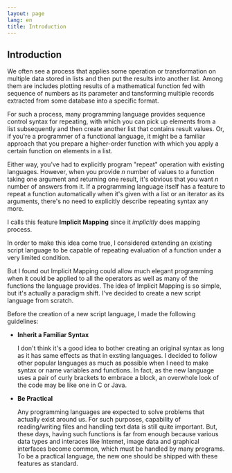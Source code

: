 ```yaml
---
layout: page
lang: en
title: Introduction
---
```


Introduction
------------

We often see a process that applies some operation or transformation
on multiple data stored in lists and then put the results into another list.
Among them are includes plotting results of a mathematical function fed with sequence of numbers as its parameter
and tansforming multiple records extracted from some database into a specific format.

For such a process, many programming language provides sequence control syntax for repeating,
with which you can pick up elements from a list subsequently
and then create another list that contains result values.
Or, if you're a programmer of a functional language,
it might be a familiar approach that you prepare a higher-order function
with which you apply a certain function on elements in a list.

Either way, you've had to explicitly program "repeat" operation with existing languages.
However, when you provide *n* number of values to a function taking one argument and returning one result,
it's obvious that you want *n* number of answers from it.
If a programming language itself has a feature to repeat a function automatically
when it's given with a list or an iterator as its arguments,
there's no need to explicitly describe repeating syntax any more.

I calls this feature **Implicit Mapping** since it *implicitly* does mapping process.

In order to make this idea come true,
I considered extending an existing script language to be capable of
repeating evaluation of a function under a very limited condition.

But I found out Implicit Mapping could allow much elegant programming
when it could be applied to all the operators as well as many of the functions the language provides.
The idea of Implicit Mapping is so simple, but it's actually a paradigm shift.
I've decided to create a new script language from scratch.

Before the creation of a new script language, I made the following guidelines:

* __Inherit a Familiar Syntax__

  I don't think it's a good idea to bother creating an original syntax
  as long as it has same effects as that in exsting languages.
  I decided to follow other popular languages as much as possible
  when I need to make syntax or name variables and functions.
  In fact, as the new language uses a pair of curly brackets to embrace a block,
  an overwhole look of the code may be like one in C or Java.

* __Be Practical__

  Any programming languages are expected to solve problems that actually exist around us.
  For such purposes, capability of reading/writing files and handling text data is still quite important.
  But, these days, having such functions is far from enough
  because various data types and interaces like Internet, image data and graphical interfaces
  become common, which must be handled by many programs.
  To be a practical language, the new one should be shipped with these features as standard.
